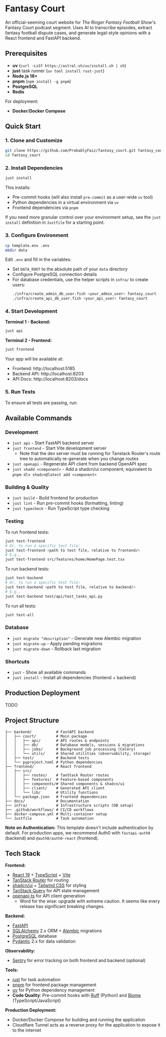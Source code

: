 # Fantasy Court

An official-seeming court website for *The Ringer Fantasy Football Show*'s Fantasy Court podcast segment. Uses AI to transcribe episodes, extract fantasy football dispute cases, and generate legal-style opinions with a React frontend and FastAPI backend.

## Prerequisites

- **uv** (`curl -LsSf https://astral.sh/uv/install.sh | sh`)
- **just** task runner (`uv tool install rust-just`)
- **Node.js 18+**
- **pnpm** (`npm install -g pnpm`)
- **PostgreSQL**
- **Redis**

For deployment:
- **Docker**/**Docker Compose**

## Quick Start

### 1. Clone and Customize

```bash
git clone https://github.com/ProbablyFaiz/fantasy_court.git fantasy_court
cd fantasy_court
```

### 2. Install Dependencies

```bash
just install
```

This installs:
- Pre-commit hooks (will also install `pre-commit` as a user-wide `uv` tool)
- Python dependencies in a virtual environment via `uv`
- Frontend dependencies via `pnpm`

If you need more granular control over your environment setup, see the `just install` definition in `Justfile` for a starting point.

### 3. Configure Environment

```bash
cp template.env .env
mkdir data
```

Edit `.env` and fill in the variables:
- Set `DATA_ROOT` to the absolute path of your `data` directory
- Configure PostgreSQL connection details
- For database credentials, use the helper scripts in `infra/` to create users:
  ```bash
  ./infra/create_admin_db_user.fish <your_admin_user> fantasy_court
  ./infra/create_api_db_user.fish <your_api_user> fantasy_court
  ```

### 4. Start Development

**Terminal 1 - Backend:**
```bash
just api
```

**Terminal 2 - Frontend:**
```bash
just frontend
```

Your app will be available at:
- Frontend: http://localhost:5185
- Backend API: http://localhost:8203
- API Docs: http://localhost:8203/docs

### 5. Run Tests

To ensure all tests are passing, run:

## Available Commands

### Development
- `just api` - Start FastAPI backend server
- `just frontend` - Start Vite development server
  - Note that the dev server must be running for Tanstack Router's route tree to automatically re-generate when you change routes
- `just openapi` - Regenerate API client from backend OpenAPI spec
- `just shadd <component>` - Add a shadcn/ui component; equivalent to `pnpm dlx shadcn@latest add <component>`

### Building & Quality
- `just build` - Build frontend for production
- `just lint` - Run pre-commit hooks (formatting, linting)
- `just typecheck` - Run TypeScript type checking

### Testing

To run frontend tests:
```bash
just test-frontend
# Or, to run a specific test file:
just test-frontend <path to test file, relative to frontend/>
# E.g.,
just test-frontend src/features/home/HomePage.test.tsx
```

To run backend tests:
```bash
just test-backend
# Or, to run a specific test file:
just test-backend <path to test file, relative to backend/>
# E.g.,
just test-backend test/api/test_tasks_api.py
```

To run all tests:
```bash
just test-all
```
### Database
- `just migrate "description"` - Generate new Alembic migration
- `just migrate-up` - Apply pending migrations
- `just migrate-down` - Rollback last migration

### Shortcuts
- `just` - Show all available commands
- `just install` - Install all dependencies (frontend + backend)


## Production Deployment

TODO

## Project Structure

```
├── backend/           # FastAPI backend
│   ├── court/         # Main package
│   │   ├── api/       # API routes & endpoints
│   │   ├── db/        # Database models, sessions & migrations
│   │   ├── jobs/      # Background job processing (Celery)
│   │   └── utils/     # Shared utilities (observability, storage)
│   ├── test/          # Backend tests
│   └── pyproject.toml # Python dependencies
├── frontend/          # React frontend
│   ├── src/
│   │   ├── routes/    # TanStack Router routes
│   │   ├── features/  # Feature-based components
│   │   ├── components/# Shared components & shadcn/ui
│   │   ├── client/    # Generated API client
│   │   └── lib/       # Utility functions
│   └── package.json   # Frontend dependencies
├── docs/              # Documentation
├── infra/             # Infrastructure scripts (DB setup)
├── .github/workflows/ # CI/CD workflows
├── docker-compose.yml # Multi-container setup
└── Justfile           # Task automation
```

**Note on Authentication:** This template doesn't include authentication by default. For production apps, we recommend Auth0 with `fastapi-auth0` (backend) and `@auth0/auth0-react` (frontend).

## Tech Stack

**Frontend:**
- [React 19](https://react.dev/) + [TypeScript](https://www.typescriptlang.org/) + [Vite](https://vite.dev/)
- [TanStack Router](https://tanstack.com/router/latest/docs/framework/react/overview) for routing
- [shadcn/ui](https://ui.shadcn.com/) + [Tailwind CSS](https://tailwindcss.com/) for styling
- [TanStack Query](https://tanstack.com/query/latest/docs/framework/react/overview) for API state management
- [openapi-ts](https://github.com/hey-api/openapi-ts) for API client generation
  - Word for the wise: upgrade with extreme caution. It seems like every release has significant breaking changes.

**Backend:**
- [FastAPI](https://fastapi.tiangolo.com/)
- [SQLAlchemy](https://www.sqlalchemy.org/) 2.x ORM + [Alembic](https://alembic.sqlalchemy.org/en/latest/) migrations
- [PostgreSQL](https://www.postgresql.org/) database
- [Pydantic](https://docs.pydantic.dev/) 2.x for data validation

**Observability:**
- [Sentry](https://sentry.io/) for error tracking on both frontend and backend (optional)

**Tools:**
- [just](https://github.com/casey/just) for task automation
- [pnpm](https://pnpm.io/) for frontend package management
- [uv](https://docs.astral.sh/uv/) for Python dependency management
- **Code Quality**: Pre-commit hooks with [Ruff](https://github.com/astral-sh/ruff) (Python) and [Biome](https://biomejs.dev/) (TypeScript/JavaScript)

**Production Deployment:**
- Docker/Docker Compose for building and running the application
- Cloudflare Tunnel acts as a reverse proxy for the application to expose it to the internet
